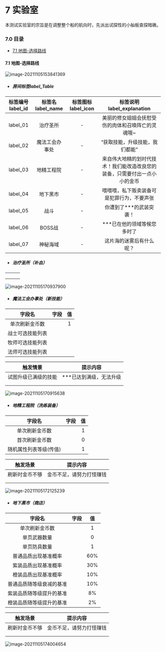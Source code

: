 # 7 实验室

本测试实验室的宗旨是在调整整个船的航向时，先派出试探性的小舢板查探暗礁。

### 7.0 目录

- [<div>7.1 地图-选择路线</div>](#71)

#### 7.1 地图-选择路线<div id='71'>

![image-20211105153841369](https://i.loli.net/2021/11/05/eDu9mq6Ub4zWvcZ.png)

- ##### 房间标签label_Table

| 标签编号label_id | 标签名label_name | 标签图标label_icon |                  标签说明label_explanation                   |
| :--------------: | :--------------: | :----------------: | :----------------------------------------------------------: |
|     label_01     |     治疗圣所     |         -          |      美丽的修女姐姐会抚慰受伤的肉体和召唤阵亡的灵魂哦~       |
|     label_02     |  魔法工会办事处  |         -          |                “获取技能，升级技能，我们都能”                |
|     label_03     |    地精工程院    |         -          | 来自伟大地精的划时代技术！我们能改造改良您的装备，只需要付出一点小小的金币 |
|     label_04     |     地下黑市     |         -          |          喂喂喂，私下贩卖装备可是犯罪行为，不要声张          |
|     label_05     |       战斗       |         -          |                   你遭到了***的武装突袭！                    |
|     label_06     |      BOSS战      |         -          |                 ***已在他的领域等候您多时了                  |
|     label_07     |     神秘海域     |         -          |                   这片海的迷雾后有什么呢？                   |

- ##### 治疗圣所（补血）

|      |      |      |
| ---- | ---- | ---- |
|      |      |      |
|      |      |      |
|      |      |      |

![image-20211105170937900](https://i.loli.net/2021/11/05/HjUf3cAgx7GPLiO.png)

- ##### 魔法工会办事处（新技能）

|      字段名      | 字段 |  值  |
| :--------------: | :--: | :--: |
|  单次刷新金币数  |      |  1   |
| 战士可选技能列表 |      |      |
| 牧师可选技能列表 |      |      |
| 法师可选技能列表 |      |      |

|       触发情景       |        提示内容         |
| :------------------: | :---------------------: |
| 试图升级已满级的技能 | ***已达到满级，无法升级 |
|                      |                         |
|                      |                         |

![image-20211105170915638](https://i.loli.net/2021/11/05/fTsRJcuIBUzKGOg.png)

- ##### 地精工程院（洗练装备）

|         字段名         | 字段 |  值  |
| :--------------------: | :--: | :--: |
|     单次刷新金币数     |      |  1   |
|     首次刷新金币数     |      |  0   |
| 随机属性列表等级(传值) |      |  1   |

|    触发场景    |         提示内容         |
| :------------: | :----------------------: |
| 刷新时金币不够 | 金币不足，请努力打怪赚钱 |
|                |                          |
|                |                          |

![image-20211105172125239](https://i.loli.net/2021/11/05/ZFiBfwRrH49GAEy.png)

- ##### 地下黑市（商店）

|          字段名          | 字段 |  值  |
| :----------------------: | :--: | :--: |
|      单次刷新金币数      |      |  1   |
|       单页武器数量       |      |  0   |
|       单页防具数量       |      |  1   |
|   普通品质出现基准概率   |      | 60%  |
|   紫装品质出现基准概率   |      | 30%  |
|   橙装品质出现基准概率   |      | 10%  |
| 普通品质随等级衰减的基准 |      | 10%  |
| 紫装品质随等级提升的基准 |      |  8%  |
| 橙装品质随等级提升的基准 |      |  2%  |



|    触发场景    |         提示内容         |
| :------------: | :----------------------: |
| 刷新时金币不够 | 金币不足，请努力打怪赚钱 |
|                |                          |
|                |                          |

![image-20211105174004654](https://i.loli.net/2021/11/05/8FkqdbY69wPcZsy.png)
